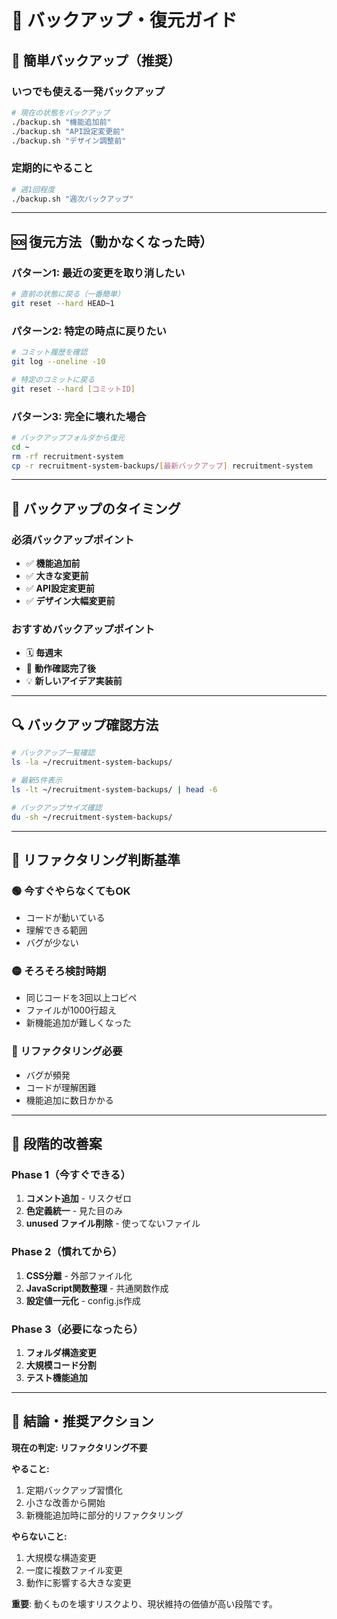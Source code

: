 # 📂 バックアップ・復元ガイド

## 🚀 簡単バックアップ（推奨）

### いつでも使える一発バックアップ
```bash
# 現在の状態をバックアップ
./backup.sh "機能追加前"
./backup.sh "API設定変更前" 
./backup.sh "デザイン調整前"
```

### 定期的にやること
```bash
# 週1回程度
./backup.sh "週次バックアップ"
```

---

## 🆘 復元方法（動かなくなった時）

### パターン1: 最近の変更を取り消したい
```bash
# 直前の状態に戻る（一番簡単）
git reset --hard HEAD~1
```

### パターン2: 特定の時点に戻りたい
```bash
# コミット履歴を確認
git log --oneline -10

# 特定のコミットに戻る
git reset --hard [コミットID]
```

### パターン3: 完全に壊れた場合
```bash
# バックアップフォルダから復元
cd ~
rm -rf recruitment-system
cp -r recruitment-system-backups/[最新バックアップ] recruitment-system
```

---

## 📅 バックアップのタイミング

### 必須バックアップポイント
- ✅ **機能追加前**
- ✅ **大きな変更前**
- ✅ **API設定変更前**
- ✅ **デザイン大幅変更前**

### おすすめバックアップポイント
- 🗓️ **毎週末**
- 🎯 **動作確認完了後**
- 💡 **新しいアイデア実装前**

---

## 🔍 バックアップ確認方法

```bash
# バックアップ一覧確認
ls -la ~/recruitment-system-backups/

# 最新5件表示
ls -lt ~/recruitment-system-backups/ | head -6

# バックアップサイズ確認
du -sh ~/recruitment-system-backups/
```

---

## 💭 リファクタリング判断基準

### 🟢 今すぐやらなくてもOK
- コードが動いている
- 理解できる範囲
- バグが少ない

### 🟡 そろそろ検討時期
- 同じコードを3回以上コピペ
- ファイルが1000行超え
- 新機能追加が難しくなった

### 🔴 リファクタリング必要
- バグが頻発
- コードが理解困難
- 機能追加に数日かかる

---

## 🎯 段階的改善案

### Phase 1（今すぐできる）
1. **コメント追加** - リスクゼロ
2. **色定義統一** - 見た目のみ
3. **unused ファイル削除** - 使ってないファイル

### Phase 2（慣れてから）
1. **CSS分離** - 外部ファイル化
2. **JavaScript関数整理** - 共通関数作成
3. **設定値一元化** - config.js作成

### Phase 3（必要になったら）
1. **フォルダ構造変更**
2. **大規模コード分割**
3. **テスト機能追加**

---

## 🎯 結論・推奨アクション

**現在の判定: リファクタリング不要**

**やること:**
1. 定期バックアップ習慣化
2. 小さな改善から開始
3. 新機能追加時に部分的リファクタリング

**やらないこと:**
1. 大規模な構造変更
2. 一度に複数ファイル変更
3. 動作に影響する大きな変更

**重要**: 動くものを壊すリスクより、現状維持の価値が高い段階です。